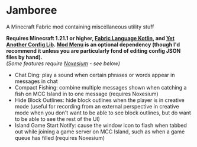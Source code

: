 # Jamboree

A Minecraft Fabric mod containing miscellaneous utility stuff

**Requires Minecraft 1.21.1 or higher, [Fabric Language Kotlin](https://modrinth.com/mod/fabric-language-kotlin),
and [Yet Another Config Lib](https://modrinth.com/mod/yacl).
[Mod Menu](https://modrinth.com/mod/modmenu) is an optional dependency
(though I'd recommend it unless you are particularly fond of editing
config JSON files by hand).**  
_(Some features require [Noxesium](https://modrinth.com/noxesium) - see below)_

- Chat Ding: play a sound when certain phrases or words appear in messages in chat
- Compact Fishing: combine multiple messages shown when catching a fish on MCC Island in to one message (requires Noxesium)
- Hide Block Outlines: hide block outlines when the player is in creative mode (useful for recording from an external perspective in creative mode when you don't want to be able to see block outlines, but do want to be able to see the rest of the UI)
- Island Game Start Notify: cause the window icon to flash when tabbed out while joining a game server on MCC Island, such as when a game queue has filled (requires Noxesium)

